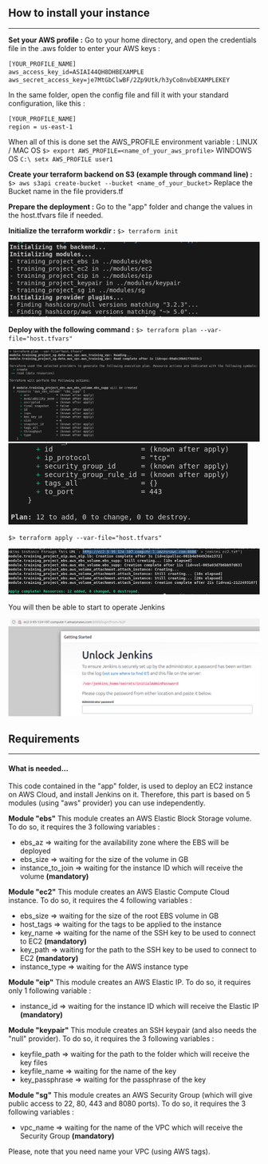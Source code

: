 ## How to install your instance
---

**Set your AWS profile :**
Go to your home directory, and open the credentials file in the .aws folder to enter your AWS keys :

```
[YOUR_PROFILE_NAME]
aws_access_key_id=ASIAI44QH8DHBEXAMPLE
aws_secret_access_key=je7MtGbClwBF/2Zp9Utk/h3yCo8nvbEXAMPLEKEY
```

In the same folder, open the config file and fill it with your standard configuration, like this :

```
[YOUR_PROFILE_NAME]
region = us-east-1
```
When all of this is done set the AWS_PROFILE environment variable :
LINUX / MAC OS `$> export AWS_PROFILE=<name_of_your_aws_profile>`
WINDOWS OS `C:\ setx AWS_PROFILE user1`

**Create your terraform backend on S3 (example through command line) :**
`$> aws s3api create-bucket --bucket <name_of_your_bucket>`
Replace the Bucket name in the file providers.tf

**Prepare the deployment :**
Go to the "app" folder and change the values in the host.tfvars file if needed.

**Initialize the terraform workdir :**
`$> terraform init`

![](images/20250123_220613_init.png)

**Deploy with the following command :**
`$> terraform plan --var-file="host.tfvars"`

![](images/20250123_221426_plan.png)
![](images/20250123_221426_planned.png)

`$> terraform apply --var-file="host.tfvars"`

![](images/20250123_220644_apply.png)

You will then be able to start to operate Jenkins

![](images/20250123_220937_jenkins.png)

## Requirements

---

#### What is needed...

This code contained in the "app" folder, is used to deploy an EC2 instance on AWS Cloud, and install Jenkins on it. Therefore, this part is based on 5 modules (using "aws" provider) you can use independently.

**Module "ebs"**
This module creates an AWS Elastic Block Storage volume.
To do so, it requires the 3 following variables :

* ebs_az              => waiting for the availability zone where the EBS will be deployed
* ebs_size            => waiting for the size of the volume in GB
* instance_to_join    => waiting for the instance ID which will receive the volume **(mandatory)**

**Module "ec2"**
This module creates an AWS Elastic Compute Cloud instance.
To do so, it requires the 4 following variables :

* ebs_size        => waiting for the size of the root EBS volume in GB
* host_tags       => waiting for the tags to be applied to the instance
* key_name        => waiting for the name of the SSH key to be used to connect to EC2 **(mandatory)**
* key_path        => waiting for the path to the SSH key to be used to connect to EC2 **(mandatory)**
* instance_type   => waiting for the AWS instance type

**Module "eip"**
This module creates an AWS Elastic IP.
To do so, it requires only 1 following variable :

* instance_id => waiting for the instance ID which will receive the Elastic IP **(mandatory)**

**Module "keypair"**
This module creates an SSH keypair (and also needs the "null" provider).
To do so, it requires the 3 following variables :

* keyfile_path    => waiting for the path to the folder which will receive the key files
* keyfile_name    => waiting for the name of the key
* key_passphrase  => waiting for the passphrase of the key

**Module "sg"**
This module creates an AWS Security Group (which will give public access to 22, 80, 443 and 8080 ports).
To do so, it requires the 3 following variables :

* vpc_name => waiting for the name of the VPC which will receive the Security Group **(mandatory)**

Please, note that you need name your VPC (using AWS tags).
